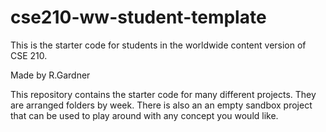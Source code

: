 # cse210-ww-student-template
This is the starter code for students in the worldwide content version of CSE 210.

Made by R.Gardner

This repository contains the starter code for many different projects. They are arranged folders by week. There is also an an empty sandbox project that can be used to play around with any concept you would like.

